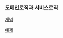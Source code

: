 ### 도메인로직과 서비스로직

[개념](https://velog.io/@eddy_song/domain-logic)

[예제](https://spoqa.github.io/2021/09/13/domain-driven-development-transition-story.html)
